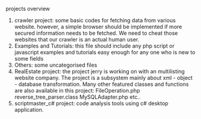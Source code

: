 projects overview

1. crawler project: some basic codes for fetching data from various website. however, a simple browser should be implemented if more secured information needs to be fetched. We need to cheat those websites that our crawler is an actual human user.
2. Examples and Tutorials: this file should include any php script or javascript examples and tutorials easy enough for any one who is new to some fields
3. Others: some uncategorised files
4. RealEstate project: the project jerry is working on with an multilisting website company. The project is a subsystem mainly about xml - object - database transformation. Many other featured classes and functions are also available in this project: FileOperation.php reverse_tree_parser.class MySQLAdapter.php etc..
5. scriptmaster_c# project: code analysis tools using c# desktop application.
